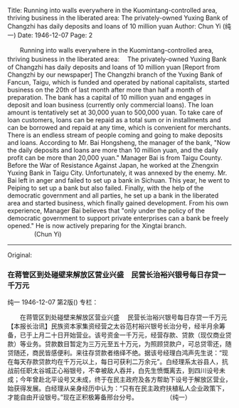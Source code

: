 Title: Running into walls everywhere in the Kuomintang-controlled area, thriving business in the liberated area: The privately-owned Yuxing Bank of Changzhi has daily deposits and loans of 10 million yuan
Author: Chun Yi (纯一)
Date: 1946-12-07
Page: 2

　　Running into walls everywhere in the Kuomintang-controlled area, thriving business in the liberated area:
  　The privately-owned Yuxing Bank of Changzhi has daily deposits and loans of 10 million yuan
    [Report from Changzhi by our newspaper] The Changzhi branch of the Yuxing Bank of Fancun, Taigu, which is funded and operated by national capitalists, started business on the 20th of last month after more than half a month of preparation. The bank has a capital of 10 million yuan and engages in deposit and loan business (currently only commercial loans). The loan amount is tentatively set at 30,000 yuan to 500,000 yuan. To take care of loan customers, loans can be repaid as a total sum or in installments and can be borrowed and repaid at any time, which is convenient for merchants. There is an endless stream of people coming and going to make deposits and loans. According to Mr. Bai Hongsheng, the manager of the bank, "Now the daily deposits and loans are more than 10 million yuan, and the daily profit can be more than 20,000 yuan." Manager Bai is from Taigu County. Before the War of Resistance Against Japan, he worked at the Zhengxin Yuxing Bank in Taigu City. Unfortunately, it was annexed by the enemy. Mr. Bai left in anger and failed to set up a bank in Sichuan. This year, he went to Peiping to set up a bank but also failed. Finally, with the help of the democratic government and all parties, he set up a bank in the liberated area and started business, which finally gained development. From his own experience, Manager Bai believes that "only under the policy of the democratic government to support private enterprises can a bank be freely opened." He is now actively preparing for the Xingtai branch.
　　　　  (Chun Yi)



<hr /> 

Original: 


### 在蒋管区到处碰壁来解放区营业兴盛　民营长治裕兴银号每日存贷一千万元
纯一
1946-12-07
第2版()
专栏：

　　在蒋管区到处碰壁来解放区营业兴盛
  　民营长治裕兴银号每日存贷一千万元
    【本报长治讯】民族资本家集资经营之太谷范村裕兴银号长治分号，经半月余筹备，已于上月二十日开始营业。该号资金一千万元，经营存款、贷款（现仅商业贷款）等业务。贷款数目暂定为三万元至五十万元，为照顾贷款户，可总贷零还，随贷随还，商民皆感便利。来往存贷款者络绎不绝。据该号经理白鸿声先生说：“现在每天存款贷款均在千万元以上，每日可获利二万余元”。白经理系太谷县人，抗战前任职太谷城正心裕银号，不幸被敌人吞并，白先生愤慨离去，到四川设号未成；今年曾赴北平设号又未成，终于在民主政府及各方帮助下设号于解放区营业，始获得发展。白经理从亲身经历中认为：“只有在民主政府扶植私人企业政策下，才能自由开设银号。”现在正积极筹备邢台分号。
　　　　  （纯一）
